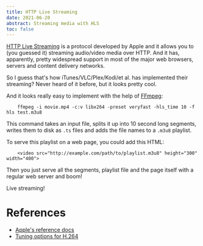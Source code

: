 ```yaml
---
title: HTTP Live Streaming
date: 2021-06-20
abstract: Streaming media with HLS
toc: false
---
```


[HTTP Live Streaming] is a protocol developed by Apple and it allows you to (you guessed it)
streaming audio/video media over HTTP.
And it has, apparently, pretty widespread support in most of the major web browsers,
servers and content delivery networks.

So I guess that's how iTunes/VLC/Plex/Kodi/et al. has implemented their streaming?
Never heard of it before, but it looks pretty cool.

And it looks really easy to implement with the help of [FFmpeg]:

        ffmpeg -i movie.mp4 -c:v libx264 -preset veryfast -hls_time 10 -f hls test.m3u8

This command takes an input file, splits it up into 10 second long segments,
writes them to disk as `.ts` files and adds the file names to a `.m3u8` playlist.

To serve this playlist on a web page, you could add this HTML:

        <video src="http://example.com/path/to/playlist.m3u8" height="300" width="400">

Then you just serve all the segments, playlist file and the page itself with a regular web server and boom!

Live streaming!

[HTTP Live Streaming]: https://en.wikipedia.org/wiki/HTTP_Live_Streaming
[FFmpeg]: https://en.wikipedia.org/wiki/FFmpeg

# References

- [Apple's reference docs](https://developer.apple.com/streaming/)
- [Tuning options for H.264](https://trac.ffmpeg.org/wiki/Encode/H.264)
